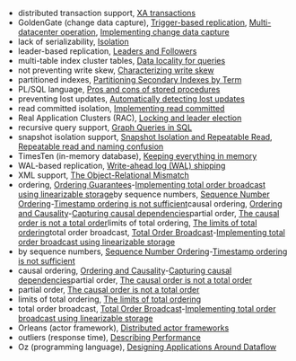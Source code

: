 * distributed transaction support, [XA transactions](ch09.html#idm140605759108544)
* GoldenGate (change data capture), [Trigger-based replication](ch05.html#idm140605776190992), [Multi-datacenter operation](ch05.html#idm140605776022192), [Implementing change data capture](ch11.html#idm140605756967872)
* lack of serializability, [Isolation](ch07.html#idm140605774806912)
* leader-based replication, [Leaders and Followers](ch05.html#idm140605776412704)
* multi-table index cluster tables, [Data locality for queries](ch02.html#idm140605781113920)
* not preventing write skew, [Characterizing write skew](ch07.html#idm140605761888304)
* partitioned indexes, [Partitioning Secondary Indexes by Term](ch06.html#idm140605775163264)
* PL/SQL language, [Pros and cons of stored procedures](ch07.html#idm140605761560336)
* preventing lost updates, [Automatically detecting lost updates](ch07.html#idm140605762030032)
* read committed isolation, [Implementing read committed](ch07.html#idm140605774523280)
* Real Application Clusters (RAC), [Locking and leader election](ch09.html#idm140605759940448)
* recursive query support, [Graph Queries in SQL](ch02.html#idm140605781406336)
* snapshot isolation support, [Snapshot Isolation and Repeatable Read](ch07.html#idm140605774467248), [Repeatable read and naming confusion](ch07.html#idm140605762174496)
* TimesTen (in-memory database), [Keeping everything in memory](ch03.html#idm140605777991568)
* WAL-based replication, [Write-ahead log (WAL) shipping](ch05.html#idm140605776225616)
* XML support, [The Object-Relational Mismatch](ch02.html#idm140605782650080)
* ordering, [Ordering Guarantees](ch09.html#ix_order)-[Implementing total order broadcast using linearizable storage](ch09.html#idm140605759365856)by sequence numbers, [Sequence Number Ordering](ch09.html#ix_orderseq)-[Timestamp ordering is not sufficient](ch09.html#idm140605759501808)causal ordering, [Ordering and Causality](ch09.html#ix_ordercause)-[Capturing causal dependencies](ch09.html#idm140605759579968)partial order, [The causal order is not a total order](ch09.html#idm140605759637984)limits of total ordering, [The limits of total ordering](ch12.html#idm140605756064928)total order broadcast, [Total Order Broadcast](ch09.html#ix_ordertotal)-[Implementing total order broadcast using linearizable storage](ch09.html#idm140605759367232)
* by sequence numbers, [Sequence Number Ordering](ch09.html#ix_orderseq)-[Timestamp ordering is not sufficient](ch09.html#idm140605759501808)
* causal ordering, [Ordering and Causality](ch09.html#ix_ordercause)-[Capturing causal dependencies](ch09.html#idm140605759579968)partial order, [The causal order is not a total order](ch09.html#idm140605759637984)
* partial order, [The causal order is not a total order](ch09.html#idm140605759637984)
* limits of total ordering, [The limits of total ordering](ch12.html#idm140605756064928)
* total order broadcast, [Total Order Broadcast](ch09.html#ix_ordertotal)-[Implementing total order broadcast using linearizable storage](ch09.html#idm140605759367232)
* Orleans (actor framework), [Distributed actor frameworks](ch04.html#idm140605776581456)
* outliers (response time), [Describing Performance](ch01.html#idm140605782936640)
* Oz (programming language), [Designing Applications Around Dataflow](ch12.html#idm140605755695616)